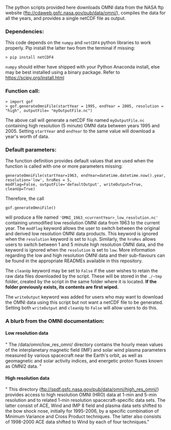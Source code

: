 The python scripts provided here downloads OMNI data from the NASA ftp website (ftp://cdaweb.gsfc.nasa.gov/pub/data/omni/), compiles the data for all the years, and provides a single netCDF file as output.

### Dependencies:

This code depends on the `numpy` and `netCDF4` python libraries to work properly. Pip install the latter two from the terminal if missing:

```
> pip install netCDF4
```
`numpy` should either have shipped with your Python Anaconda install, else may be best installed using a binary package. Refer to https://scipy.org/install.html

### Function call:
```
> import gof
> gof.generateOmniFile(startYear = 1995, endYear = 2005, resolution = "high", outputFile= "myOutputFile.nc")
```
The above call will generate a netCDF file named ```myOutputFile.nc``` containing high resolution (5 minute) OMNI data between years 1995 and 2005. Setting ```startYear``` and ```endYear``` to the same value will download a year's worth of data.

### Default parameters:
The function definition provides default values that are used when the function is called with one or more parameters missing:
```
generateOmniFile(startYear=1963, endYear=datetime.datetime.now().year, resolution='low', hroRes = 5,
modFlag=False, outputFile='defaultOutput', writeOutput=True, cleanUp=True)
```
Therefore, the call
```
gof.generateOmniFile()
```
will produce a file named ```'OMNI_1963_<currentYear>_low_resolution.nc'``` containing unmodified low resolution OMNI data from 1963 to the current year. The ```modFlag``` keyword allows the user to switch between the original and derived low resolution OMNI data products. This keyword is ignored when the ```resolution``` keyword is set to ```high```. Similarly, the ```hroRes``` allows users to switch between 1 and 5 minute high resolution OMNI data, and the keyword is ignored when the ```resolution``` is set to ```low```. More information regarding the low and high resolution OMNI data and their sub-flavours can be found in the appropriate READMEs available in this repository.

The ```cleanUp``` keyword may be set to ```False``` if the user wishes to retain the raw data files downloaded by the script. These will be stored in the ```./~tmp``` folder, created by the script in the same folder where it is located. **If the folder previously exists, its contents are first wiped.**

The ```writeOutput``` keyword was added for users who may want to download the OMNI data using this script but not want a netCDF file to be generated. Setting both ```writeOutput``` and ```cleanUp``` to ```False``` will allow users to do this.


### A blurb from the OMNI documentation:

#### Low resolution data
" 	The /data/omni/low_res_omni/ directory contains the hourly mean values of the interplanetary magnetic  field (IMF) and solar wind plasma parameters measured by various spacecraft near the Earth's orbit, as well as geomagnetic and solar activity indices, and energetic proton fluxes known as OMNI2 data. "

#### High resolution data
 "  This directory (ftp://spdf.gsfc.nasa.gov/pub/data/omni/high_res_omni/) provides access to high resolution OMNI (HRO) data at 1-min and 5-min resolution and to related 1-min resolution spacecraft-specific data sets.  The latter consist of ACE, Wind and IMP 8 field and plasma data sets shifted to the bow shock nose, initially for 1995-2006, by a specific combination of Minimum Variance and Cross Product techniques. The latter also consists of 1998-2000 ACE data shifted to Wind by each of four techniques."
